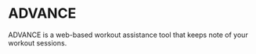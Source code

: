 # ADVANCE
ADVANCE is a web-based workout assistance tool that keeps note of your workout sessions. 
